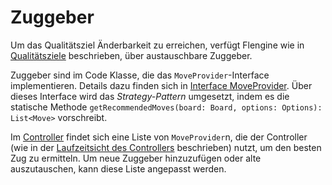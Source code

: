 # Zuggeber

Um das Qualitätsziel Änderbarkeit zu erreichen, verfügt Flengine wie in [Qualitätsziele](../../flengine/einfhrung/qualittsziele.md) beschrieben, über austauschbare Zuggeber.

Zuggeber sind im Code Klasse, die das `MoveProvider`\-Interface implementieren. Details dazu finden sich in [Interface MoveProvider](../../flengine/bausteinsicht/ebene-2/interface-moveprovider.md). Über dieses Interface wird das *Strategy-Pattern* umgesetzt, indem es die statische Methode `getRecommendedMoves(board: Board, options: Options): List<Move>` vorschreibt.

Im [Controller](../../flengine/bausteinsicht/ebene-2/subsystem-controller.md) findet sich eine Liste von `MoveProvider`n, die der Controller (wie in der [Laufzeitsicht des Controllers](../../flengine/laufzeitsicht/zugermittlung/zugermittlung-controller.md) beschrieben) nutzt, um den besten Zug zu ermitteln. Um neue Zuggeber hinzuzufügen oder alte auszutauschen, kann diese Liste angepasst werden.
